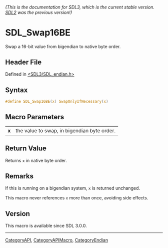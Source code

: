 ###### (This is the documentation for SDL3, which is the current stable version. [SDL2](https://wiki.libsdl.org/SDL2/) was the previous version!)
# SDL_Swap16BE

Swap a 16-bit value from bigendian to native byte order.

## Header File

Defined in [<SDL3/SDL_endian.h>](https://github.com/libsdl-org/SDL/blob/main/include/SDL3/SDL_endian.h)

## Syntax

```c
#define SDL_Swap16BE(x) SwapOnlyIfNecessary(x)
```

## Macro Parameters

|       |                                             |
| ----- | ------------------------------------------- |
| **x** | the value to swap, in bigendian byte order. |

## Return Value

Returns `x` in native byte order.

## Remarks

If this is running on a bigendian system, `x` is returned unchanged.

This macro never references `x` more than once, avoiding side effects.

## Version

This macro is available since SDL 3.0.0.

----
[CategoryAPI](CategoryAPI), [CategoryAPIMacro](CategoryAPIMacro), [CategoryEndian](CategoryEndian)

